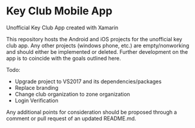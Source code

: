 # Key Club Mobile App
Unofficial Key Club App created with Xamarin

This repository hosts the Android and iOS projects for the unofficial key club app. Any other projects (windows phone, etc.) are empty/nonworking and should either be implemented or deleted. Further development on the app is to coincide with the goals outlined here.

Todo:
- Upgrade project to VS2017 and its dependencies/packages
- Replace branding
- Change club organization to zone organization
- Login Verification

Any additional points for consideration should be proposed through a comment or pull request of an updated README.md.
